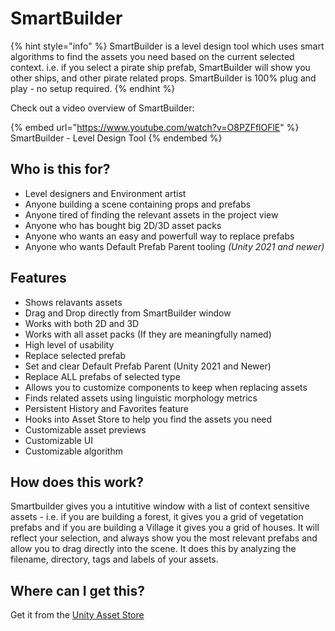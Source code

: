 # SmartBuilder

{% hint style="info" %}
SmartBuilder is a level design tool which uses smart algorithms to find the assets you need based on the current selected context. i.e. if you select a pirate ship prefab, SmartBuilder will show you other ships, and other pirate related props. SmartBuilder is 100% plug and play - no setup required.
{% endhint %}

Check out a video overview of SmartBuilder:

{% embed url="https://www.youtube.com/watch?v=O8PZFflOFlE" %}
SmartBuilder - Level Design Tool
{% endembed %}

## Who is this for?

* Level designers and Environment artist
* Anyone building a scene containing props and prefabs
* Anyone tired of finding the relevant assets in the project view
* Anyone who has bought big 2D/3D asset packs
* Anyone who wants an easy and powerfull way to replace prefabs 
* Anyone who wants Default Prefab Parent tooling _(Unity 2021 and newer)_

## Features

* Shows relavants assets
* Drag and Drop directly from SmartBuilder window
* Works with both 2D and 3D
* Works with all asset packs (If they are meaningfully named)
* High level of usability
* Replace selected prefab
* Set and clear Default Prefab Parent (Unity 2021 and Newer)
* Replace ALL prefabs of selected type
* Allows you to customize components to keep when replacing assets
* Finds related assets using linguistic morphology metrics
* Persistent History and Favorites feature
* Hooks into Asset Store to help you find the assets you need
* Customizable asset previews
* Customizable UI
* Customizable algorithm

## How does this work?

Smartbuilder gives you a intutitive window with a list of context sensitive assets - i.e. if you are building a forest, it gives you a grid of vegetation prefabs and if you are building a Village it gives you a grid of houses. It will reflect your selection, and always show you the most relevant prefabs and allow you to drag directly into the scene. It does this by analyzing the filename, directory, tags and labels of your assets.

## Where can I get this?

Get it from the [Unity Asset Store](https://prf.hn/click/camref:1011l4Izm/pubref:Forum/ar:Main/destination:https%3A%2F%2Fassetstore.unity.com%2Fpackages%2Fslug%2F206777)
